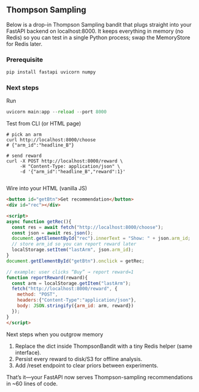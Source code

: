 ## Thompson Sampling

Below is a drop-in Thompson Sampling bandit that plugs straight into your FastAPI backend on localhost:8000.
It keeps everything in memory (no Redis) so you can test in a single Python process; swap the MemoryStore for Redis later.

### Prerequisite
```python
pip install fastapi uvicorn numpy
```

### Next steps

Run 

```python
uvicorn main:app --reload --port 8000
```

Test from CLI (or HTML page)
```
# pick an arm
curl http://localhost:8000/choose
# {"arm_id":"headline_B"}

# send reward
curl -X POST http://localhost:8000/reward \
     -H "Content-Type: application/json" \
     -d '{"arm_id":"headline_B","reward":1}'
     
```

Wire into your HTML (vanilla JS)

```html
<button id="getBtn">Get recommendation</button>
<div id="rec"></div>

<script>
async function getRec(){
  const res = await fetch("http://localhost:8000/choose");
  const json = await res.json();
  document.getElementById("rec").innerText = "Show: " + json.arm_id;
  // store arm_id so you can report reward later
  localStorage.setItem("lastArm", json.arm_id);
}
document.getElementById("getBtn").onclick = getRec;

// example: user clicks “Buy” → report reward=1
function reportReward(reward){
  const arm = localStorage.getItem("lastArm");
  fetch("http://localhost:8000/reward", {
    method: "POST",
    headers:{"Content-Type":"application/json"},
    body: JSON.stringify({arm_id: arm, reward})
  });
}
</script>
```


Next steps when you outgrow memory

1. Replace the dict inside ThompsonBandit with a tiny Redis helper (same interface).
2. Persist every reward to disk/S3 for offline analysis.
3. Add /reset endpoint to clear priors between experiments.

That’s it—your FastAPI now serves Thompson-sampling recommendations in ~60 lines of code.